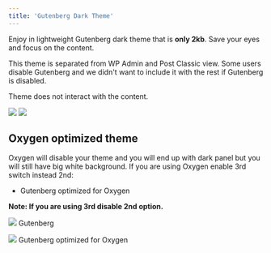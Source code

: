 ```yaml
---
title: 'Gutenberg Dark Theme'
---
```


Enjoy in lightweight Gutenberg dark theme that is **only 2kb**. Save your eyes and focus on the content.

This theme is separated from WP Admin and Post Classic view. Some users disable Gutenberg and we didn't want to include it with the rest if Gutenberg is disabled.

Theme does not interact with the content.

![](../../img/gutenberg-dark-theme-1.jpg)
![](../../img/gutenberg-dark-theme-2.jpg)


## Oxygen optimized theme

Oxygen will disable your theme and you will end up with dark panel but you will still have big white background. If you are using Oxygen enable 3rd switch instead 2nd:

- Gutenberg optimized for Oxygen

**Note: If you are using 3rd disable 2nd option.**

![](../../img/gutenberg-dark-theme-oxygen-1.jpg)
Gutenberg

![](../../img/gutenberg-dark-theme-oxygen-2.jpg)
Gutenberg optimized for Oxygen
